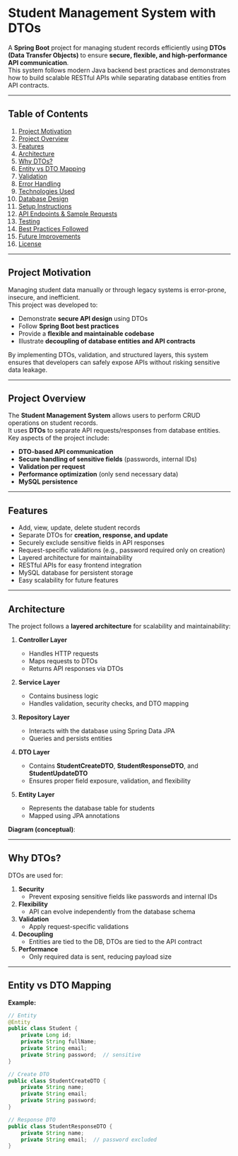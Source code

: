 # Student Management System with DTOs

A **Spring Boot** project for managing student records efficiently using **DTOs (Data Transfer Objects)** to ensure **secure, flexible, and high-performance API communication**.  
This system follows modern Java backend best practices and demonstrates how to build scalable RESTful APIs while separating database entities from API contracts.

---

## Table of Contents

1. [Project Motivation](#project-motivation)  
2. [Project Overview](#project-overview)  
3. [Features](#features)  
4. [Architecture](#architecture)  
5. [Why DTOs?](#why-dtos)  
6. [Entity vs DTO Mapping](#entity-vs-dto-mapping)  
7. [Validation](#validation)  
8. [Error Handling](#error-handling)  
9. [Technologies Used](#technologies-used)  
10. [Database Design](#database-design)  
11. [Setup Instructions](#setup-instructions)  
12. [API Endpoints & Sample Requests](#api-endpoints--sample-requests)  
13. [Testing](#testing)  
14. [Best Practices Followed](#best-practices-followed)  
15. [Future Improvements](#future-improvements)  
16. [License](#license)  

---

## Project Motivation

Managing student data manually or through legacy systems is error-prone, insecure, and inefficient.  
This project was developed to:

- Demonstrate **secure API design** using DTOs  
- Follow **Spring Boot best practices**  
- Provide a **flexible and maintainable codebase**  
- Illustrate **decoupling of database entities and API contracts**  

By implementing DTOs, validation, and structured layers, this system ensures that developers can safely expose APIs without risking sensitive data leakage.

---

## Project Overview

The **Student Management System** allows users to perform CRUD operations on student records.  
It uses **DTOs** to separate API requests/responses from database entities.  
Key aspects of the project include:

- **DTO-based API communication**  
- **Secure handling of sensitive fields** (passwords, internal IDs)  
- **Validation per request**  
- **Performance optimization** (only send necessary data)  
- **MySQL persistence**  

---

## Features

- Add, view, update, delete student records  
- Separate DTOs for **creation, response, and update**  
- Securely exclude sensitive fields in API responses  
- Request-specific validations (e.g., password required only on creation)  
- Layered architecture for maintainability  
- RESTful APIs for easy frontend integration  
- MySQL database for persistent storage  
- Easy scalability for future features  

---

## Architecture

The project follows a **layered architecture** for scalability and maintainability:

1. **Controller Layer**  
   - Handles HTTP requests  
   - Maps requests to DTOs  
   - Returns API responses via DTOs  

2. **Service Layer**  
   - Contains business logic  
   - Handles validation, security checks, and DTO mapping  

3. **Repository Layer**  
   - Interacts with the database using Spring Data JPA  
   - Queries and persists entities  

4. **DTO Layer**  
   - Contains **StudentCreateDTO**, **StudentResponseDTO**, and **StudentUpdateDTO**  
   - Ensures proper field exposure, validation, and flexibility  

5. **Entity Layer**  
   - Represents the database table for students  
   - Mapped using JPA annotations  

**Diagram (conceptual)**:  


---

## Why DTOs?

DTOs are used for:

1. **Security**  
   - Prevent exposing sensitive fields like passwords and internal IDs  
2. **Flexibility**  
   - API can evolve independently from the database schema  
3. **Validation**  
   - Apply request-specific validations  
4. **Decoupling**  
   - Entities are tied to the DB, DTOs are tied to the API contract  
5. **Performance**  
   - Only required data is sent, reducing payload size  

---

## Entity vs DTO Mapping

**Example:**

```java
// Entity
@Entity
public class Student {
    private Long id;
    private String fullName;
    private String email;
    private String password;  // sensitive
}

// Create DTO
public class StudentCreateDTO {
    private String name;
    private String email;
    private String password;
}

// Response DTO
public class StudentResponseDTO {
    private String name;
    private String email;  // password excluded
}




